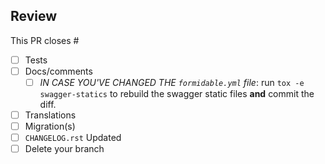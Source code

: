 ## Review

This PR closes #<!-- issue number -->

* [ ] Tests<!-- mandatory -->
* [ ] Docs/comments
  * [ ] *IN CASE YOU'VE CHANGED THE `formidable.yml` file*: run ``tox -e swagger-statics`` to rebuild the swagger static files **and** commit the diff.
* [ ] Translations
* [ ] Migration(s)
* [ ] `CHANGELOG.rst` Updated
* [ ] Delete your branch

<!-- THE FOLLOWING IS ONLY FOR A RELEASE PULL-REQUEST -->
<!-- uncomment the block to make it real

## Release

* [ ] Fetch translations from Crowdin
* [ ] Change VERSION with the appropriate tag
* [ ] Amend `CHANGELOG.rst` (check the release date)
* [ ] Tag the resulting commit with the appropriate tag
* [ ] Push the tag (using: `git push --tags`)
* [ ] Edit the release (copy/paste CHANGELOG)
* [ ] Publish the new release to PyPI

-->
